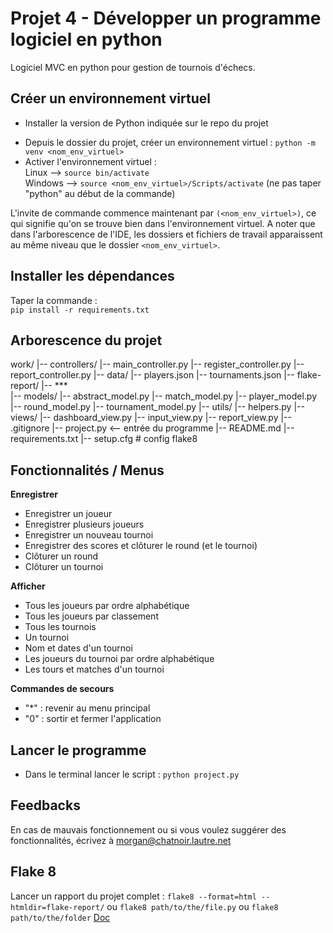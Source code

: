 
# Projet 4 - Développer un programme logiciel en python 
Logiciel MVC en python pour gestion de tournois d'échecs. 


## Créer un environnement virtuel 

*  Installer la version de Python indiquée sur le repo du projet     
<!-- *  Copier le dossier téléchargé et extrait   -->
*  Depuis le dossier du projet, créer un environnement virtuel : `python -m venv <nom_env_virtuel>`     
*  Activer l'environnement virtuel :      
Linux --> `source bin/activate`        
Windows --> `source <nom_env_virtuel>/Scripts/activate` (ne pas taper "python" au début de la commande)     
     
L'invite de commande commence maintenant par 
`(<nom_env_virtuel>)`, ce qui signifie qu'on se trouve bien dans l'environnement virtuel. 
A noter que dans l'arborescence de l'IDE, les dossiers et fichiers de travail apparaissent au même niveau que le dossier `<nom_env_virtuel>`. 


## Installer les dépendances 
Taper la commande :     
`pip install -r requirements.txt` 


## Arborescence du projet 

work/ 
    |-- controllers/
        |-- main_controller.py 
        |-- register_controller.py 
        |-- report_controller.py 
    |-- data/ 
        |-- players.json 
        |-- tournaments.json 
    |-- flake-report/ 
        |-- ***  
    |-- models/ 
        |-- abstract_model.py 
        |-- match_model.py 
        |-- player_model.py 
        |-- round_model.py 
        |-- tournament_model.py 
    |-- utils/ 
        |-- helpers.py 
    |-- views/ 
        |-- dashboard_view.py 
        |-- input_view.py 
        |-- report_view.py 
    |-- .gitignore 
    |-- project.py  <-- entrée du programme 
    |-- README.md 
    |-- requirements.txt 
    |-- setup.cfg  # config flake8 


## Fonctionnalités / Menus 

**Enregistrer** 
* Enregistrer un joueur 
* Enregistrer plusieurs joueurs 
* Enregistrer un nouveau tournoi 
* Enregistrer des scores et clôturer le round (et le tournoi) 
* Clôturer un round 
* Clôturer un tournoi 

**Afficher** 
* Tous les joueurs par ordre alphabétique 
* Tous les joueurs par classement  <!-- pas demandé mais c'est fait --> 
* Tous les tournois 
* Un tournoi 
* Nom et dates d'un tournoi 
* Les joueurs du tournoi par ordre alphabétique 
* Les tours et matches d'un tournoi 

**Commandes de secours** 
* "*" : revenir au menu principal 
* "0" : sortir et fermer l'application  


## Lancer le programme 

*  Dans le terminal lancer le script : 
`python project.py` 


## Feedbacks 
En cas de mauvais fonctionnement ou si vous voulez suggérer des fonctionnalités, écrivez à morgan@chatnoir.lautre.net 


## Flake 8 

Lancer un rapport du projet complet : 
`flake8 --format=html --htmldir=flake-report/` ou 
`flake8 path/to/the/file.py` ou 
`flake8 path/to/the/folder` 
[Doc](https://flake8.pycqa.org/en/latest/)
<!-- Ne crée pas de fichier html si pas d'erreur à signaler, crée le dossier avec des fichiers de mise en page --> 

